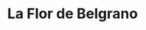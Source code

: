 ---
title: "La Flor de Belgrano"
url: /ciudad-autonoma-de-buenos-aires/la-flor-de-belgrano/
shop: Bäckerei
---